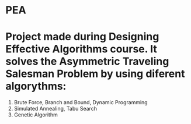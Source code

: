 # PEA
# Project made during Designing Effective Algorithms course. It solves the Asymmetric Traveling Salesman Problem by using diferent algorythms:
1) Brute Force, Branch and Bound, Dynamic Programming
2) Simulated Annealing, Tabu Search
3) Genetic Algorithm
